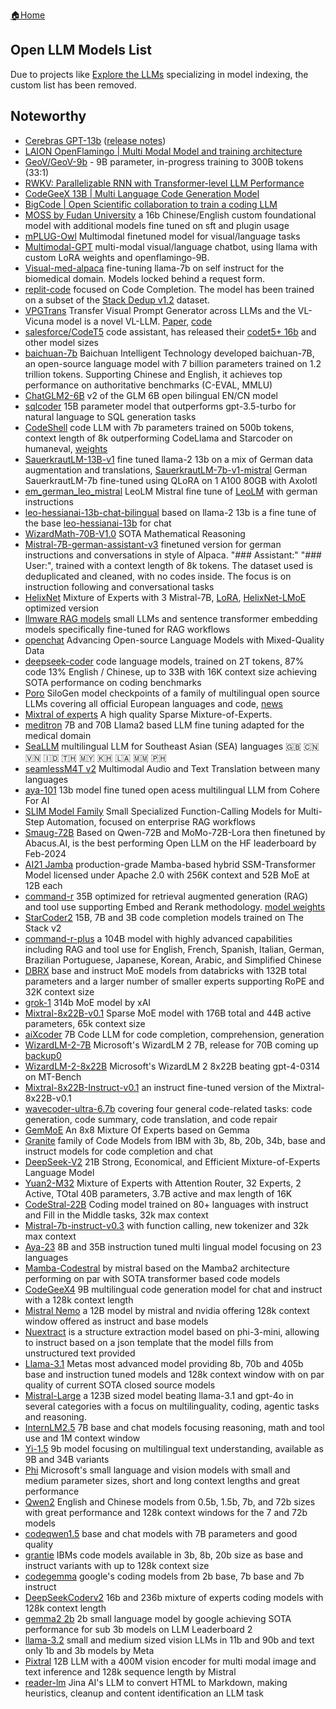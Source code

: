 [🏠Home](README.md)

## Open LLM Models List

Due to projects like [Explore the LLMs](https://llm.extractum.io/) specializing in model indexing, the custom list has been removed.


## Noteworthy

- [Cerebras GPT-13b](https://huggingface.co/cerebras) ([release notes](https://www.cerebras.net/blog/cerebras-gpt-a-family-of-open-compute-efficient-large-language-models/))
- [LAION OpenFlamingo | Multi Modal Model and training architecture](https://github.com/mlfoundations/open_flamingo)
- [GeoV/GeoV-9b](https://huggingface.co/GeoV/GeoV-9b) - 9B parameter, in-progress training to 300B tokens (33:1)
- [RWKV: Parallelizable RNN with Transformer-level LLM Performance](https://github.com/BlinkDL/RWKV-LM)
- [CodeGeeX 13B | Multi Language Code Generation Model](https://huggingface.co/spaces/THUDM/CodeGeeX)
- [BigCode | Open Scientific collaboration to train a coding LLM](https://huggingface.co/bigcode)
- [MOSS by Fudan University](https://github.com/OpenLMLab/MOSS) a 16b Chinese/English custom foundational model with additional models fine tuned on sft and plugin usage
- [mPLUG-Owl](https://github.com/X-PLUG/mPLUG-Owl) Multimodal finetuned model for visual/language tasks
- [Multimodal-GPT](https://github.com/open-mmlab/Multimodal-GPT) multi-modal visual/language chatbot, using llama with custom LoRA weights and openflamingo-9B.
- [Visual-med-alpaca](https://github.com/cambridgeltl/visual-med-alpaca) fine-tuning llama-7b on self instruct for the biomedical domain. Models locked behind a request form.
- [replit-code](https://huggingface.co/replit/) focused on Code Completion. The model has been trained on a subset of the [Stack Dedup v1.2](https://arxiv.org/abs/2211.15533) dataset.
- [VPGTrans](https://vpgtrans.github.io/) Transfer Visual Prompt Generator across LLMs and the VL-Vicuna model is a novel VL-LLM. [Paper](https://arxiv.org/abs/2305.01278), [code](https://github.com/VPGTrans/VPGTrans)
- [salesforce/CodeT5](https://github.com/salesforce/codet5) code assistant, has released their [codet5+ 16b](https://huggingface.co/Salesforce/codet5p-16b) and other model sizes
- [baichuan-7b](https://github.com/baichuan-inc/baichuan-7B) Baichuan Intelligent Technology developed baichuan-7B, an open-source language model with 7 billion parameters trained on 1.2 trillion tokens. Supporting Chinese and English, it achieves top performance on authoritative benchmarks (C-EVAL, MMLU)
- [ChatGLM2-6B](https://github.com/THUDM/ChatGLM2-6B) v2 of the GLM 6B open bilingual EN/CN model
- [sqlcoder](https://github.com/defog-ai/sqlcoder) 15B parameter model that outperforms gpt-3.5-turbo for natural language to SQL generation tasks
- [CodeShell](https://github.com/WisdomShell/codeshell/blob/main/README_EN.md) code LLM with 7b parameters trained on 500b tokens, context length of 8k outperforming CodeLlama and Starcoder on humaneval, [weights](https://huggingface.co/WisdomShell/CodeShell)
- [SauerkrautLM-13B-v1](https://huggingface.co/VAGOsolutions/SauerkrautLM-13b-v1) fine tuned llama-2 13b on a mix of German data augmentation and translations, [SauerkrautLM-7b-v1-mistral](https://huggingface.co/VAGOsolutions/SauerkrautLM-7b-v1-mistral) German SauerkrautLM-7b fine-tuned using QLoRA on 1 A100 80GB with Axolotl
- [em_german_leo_mistral](https://huggingface.co/jphme/em_german_leo_mistral) LeoLM Mistral fine tune of [LeoLM](https://huggingface.co/LeoLM/leo-hessianai-13b) with german instructions
- [leo-hessianai-13b-chat-bilingual](https://huggingface.co/LeoLM/leo-hessianai-13b-chat-bilingual) based on llama-2 13b is a fine tune of the base [leo-hessianai-13b](https://huggingface.co/LeoLM/leo-hessianai-13b) for chat
- [WizardMath-70B-V1.0](https://huggingface.co/WizardLM/WizardMath-70B-V1.0) SOTA Mathematical Reasoning
- [Mistral-7B-german-assistant-v3](https://huggingface.co/flozi00/Mistral-7B-german-assistant-v3) finetuned version for german instructions and conversations in style of Alpaca. "### Assistant:" "### User:", trained with a context length of 8k tokens. The dataset used is deduplicated and cleaned, with no codes inside. The focus is on instruction following and conversational tasks
- [HelixNet](https://huggingface.co/migtissera/HelixNet) Mixture of Experts with 3 Mistral-7B, [LoRA](https://huggingface.co/rhysjones/HelixNet-LMoE-Actor), [HelixNet-LMoE](https://huggingface.co/rhysjones/HelixNet-LMoE-6.0bpw-h6-exl2) optimized version
- [llmware RAG models](https://huggingface.co/llmware) small LLMs and sentence transformer embedding models specifically fine-tuned for RAG workflows
- [openchat](https://github.com/imoneoi/openchat) Advancing Open-source Language Models with Mixed-Quality Data
- [deepseek-coder](https://github.com/deepseek-ai/DeepSeek-Coder) code language models, trained on 2T tokens, 87% code 13% English / Chinese, up to 33B with 16K context size achieving SOTA performance on coding benchmarks
- [Poro](https://huggingface.co/LumiOpen/Poro-34B) SiloGen model checkpoints of a family of multilingual open source LLMs covering all official European languages and code, [news](https://joinup.ec.europa.eu/collection/open-source-observatory-osor/news/new-open-source-ai-model-poro-challenges-french-mistral)
- [Mixtral of experts](https://mistral.ai/news/mixtral-of-experts/) A high quality Sparse Mixture-of-Experts.
- [meditron](https://github.com/epfLLM/meditron) 7B and 70B Llama2 based LLM fine tuning adapted for the medical domain
- [SeaLLM](https://huggingface.co/SeaLLMs/SeaLLM-7B-v2) multilingual LLM for Southeast Asian (SEA) languages 🇬🇧 🇨🇳 🇻🇳 🇮🇩 🇹🇭 🇲🇾 🇰🇭 🇱🇦 🇲🇲 🇵🇭
- [seamlessM4T v2](https://huggingface.co/docs/transformers/en/model_doc/seamless_m4t_v2) Multimodal Audio and Text Translation between many languages
- [aya-101](https://huggingface.co/CohereForAI/aya-101) 13b model fine tuned open acess multilingual LLM from Cohere For AI
- [SLIM Model Family](https://huggingface.co/llmware) Small Specialized Function-Calling Models for Multi-Step Automation, focused on enterprise RAG workflows
- [Smaug-72B](https://huggingface.co/abacusai/Smaug-72B-v0.1) Based on Qwen-72B and MoMo-72B-Lora then finetuned by Abacus.AI, is the best performing Open LLM on the HF leaderboard by Feb-2024
- [AI21 Jamba](https://huggingface.co/ai21labs/Jamba-v0.1) production-grade Mamba-based hybrid SSM-Transformer Model licensed under Apache 2.0 with 256K context and 52B MoE at 12B each
- [command-r](https://www.maginative.com/article/cohere-launches-command-r-scalable-ai-model-for-enterprise-rag-and-tool-use/) 35B optimized for retrieval augmented generation (RAG) and tool use supporting Embed and Rerank methodology. [model weights](https://huggingface.co/CohereForAI/c4ai-command-r-v01)
- [StarCoder2](https://huggingface.co/bigcode/starcoder2-15b) 15B, 7B and 3B code completion models trained on The Stack v2
- [command-r-plus](https://huggingface.co/CohereForAI/c4ai-command-r-plus) a 104B model with highly advanced capabilities including RAG and tool use for English, French, Spanish, Italian, German, Brazilian Portuguese, Japanese, Korean, Arabic, and Simplified Chinese
- [DBRX](https://huggingface.co/databricks/dbrx-base) base and instruct MoE models from databricks with 132B total parameters and a larger number of smaller experts supporting RoPE and 32K context size
- [grok-1](https://huggingface.co/xai-org/grok-1) 314b MoE model by xAI
- [Mixtral-8x22B-v0.1](https://huggingface.co/v2ray/Mixtral-8x22B-v0.1) Sparse MoE model with 176B total and 44B active parameters, 65k context size
- [aiXcoder](https://huggingface.co/aiXcoder/aixcoder-7b-base) 7B Code LLM for code completion, comprehension, generation
- [WizardLM-2-7B](https://huggingface.co/microsoft/WizardLM-2-7B) Microsoft's WizardLM 2 7B, release for 70B coming up [backup0](https://huggingface.co/lucyknada/microsoft_WizardLM-2-7B)
- [WizardLM-2-8x22B](https://huggingface.co/alpindale/WizardLM-2-8x22B) Microsoft's WizardLM 2 8x22B beating gpt-4-0314 on MT-Bench
- [Mixtral-8x22B-Instruct-v0.1](https://huggingface.co/mistralai/Mixtral-8x22B-Instruct-v0.1) an instruct fine-tuned version of the Mixtral-8x22B-v0.1
- [wavecoder-ultra-6.7b](https://huggingface.co/microsoft/wavecoder-ultra-6.7b) covering four general code-related tasks: code generation, code summary, code translation, and code repair
- [GemMoE](https://huggingface.co/Crystalcareai/GemMoE-Base-Random) An 8x8 Mixture Of Experts based on Gemma
- [Granite](https://huggingface.co/ibm-granite) family of Code Models from IBM with 3b, 8b, 20b, 34b, base and instruct models for code completion and chat
- [DeepSeek-V2](https://github.com/deepseek-ai/DeepSeek-V2#2-model-downloads) 21B Strong, Economical, and Efficient Mixture-of-Experts Language Model
- [Yuan2-M32](https://huggingface.co/IEITYuan/Yuan2-M32-hf) Mixture of Experts with Attention Router, 32 Experts, 2 Active, TOtal 40B parameters, 3.7B active and max length of 16K
- [CodeStral-22B](https://huggingface.co/mistralai/Codestral-22B-v0.1) Coding model trained on 80+ languages with instruct and Fill in the Middle tasks, 32k max context
- [Mistral-7b-instruct-v0.3](https://huggingface.co/mistralai/Mistral-7B-Instruct-v0.3) with function calling, new tokenizer and 32k max context
- [Aya-23](https://huggingface.co/CohereForAI/aya-23-35B) 8B and 35B instruction tuned multi lingual model focusing on 23 languages
- [Mamba-Codestral](https://huggingface.co/mistralai/Mamba-Codestral-7B-v0.1) by mistral based on the Mamba2 architecture performing on par with SOTA transformer based code models
- [CodeGeeX4](https://huggingface.co/THUDM/codegeex4-all-9b) 9B multilingual code generation model for chat and instruct with a 128k context length
- [Mistral Nemo](https://huggingface.co/mistralai/Mistral-Nemo-Instruct-2407) a 12B model by mistral and nvidia offering 128k context window offered as instruct and base models
- [Nuextract](https://huggingface.co/numind/NuExtract) is a structure extraction model based on phi-3-mini, allowing to instruct based on a json template that the model fills from unstructured text provided
- [Llama-3.1](https://ai.meta.com/blog/meta-llama-3-1/) Metas most advanced model providing 8b, 70b and 405b base and instruction tuned models and 128k context window with on par quality of current SOTA closed source models
- [Mistral-Large](https://huggingface.co/mistralai/Mistral-Large-Instruct-2407) a 123B sized model beating llama-3.1 and gpt-4o in several categories with a focus on multilinguality, coding, agentic tasks and reasoning.
- [InternLM2.5](https://huggingface.co/internlm/internlm2_5-7b-chat) 7B base and chat models focusing reasoning, math and tool use and 1M context window
- [Yi-1.5]([https://huggingface.co/01-ai/Yi-9B](https://huggingface.co/01-ai/Yi-1.5-34B-Chat)) 9b model focusing on multilingual text understanding, available as 9B and 34B variants
- [Phi](https://huggingface.co/collections/microsoft/phi-3-6626e15e9585a200d2d761e3) Microsoft's small language and vision models with small and medium parameter sizes, short and long context lengths and great performance
- [Qwen2](https://huggingface.co/collections/Qwen/qwen2-6659360b33528ced941e557f) English and Chinese models from 0.5b, 1.5b, 7b, and 72b sizes with great performance and 128k context windows for the 7 and 72b models
- [codeqwen1.5](https://huggingface.co/Qwen/CodeQwen1.5-7B) base and chat models with 7B parameters and good quality
- [grantie](https://huggingface.co/collections/ibm-granite/granite-code-models-6624c5cec322e4c148c8b330) IBMs code models available in 3b, 8b, 20b size as base and instruct variants with up to 128k context size
- [codegemma](https://huggingface.co/google/codegemma-7b) google's coding models from 2b base, 7b base and 7b instruct
- [DeepSeekCoderv2](https://github.com/deepseek-ai/DeepSeek-Coder-V2?tab=readme-ov-file#2-model-downloads) 16b and 236b mixture of experts coding models with 128k context length
- [gemma2 2b](https://huggingface.co/bartowski/gemma-2-2b-it-GGUF) 2b small language model by google achieving SOTA performance for sub 3b models on LLM Leaderboard 2
- [llama-3.2](https://ai.meta.com/blog/llama-3-2-connect-2024-vision-edge-mobile-devices/) small and medium sized vision LLMs in 11b and 90b and text only 1b and 3b models by Meta
- [Pixtral](https://huggingface.co/mistralai/Pixtral-12B-2409) 12B LLM with a 400M vision encoder for multi modal image and text inference and 128k sequence length by Mistral
- [reader-lm](https://jina.ai/news/reader-lm-small-language-models-for-cleaning-and-converting-html-to-markdown) Jina AI's LLM to convert HTML to Markdown, making heuristics, cleanup and content identification an LLM task
